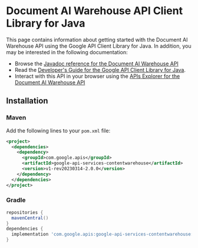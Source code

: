 # Document AI Warehouse API Client Library for Java



This page contains information about getting started with the Document AI Warehouse API
using the Google API Client Library for Java. In addition, you may be interested
in the following documentation:

* Browse the [Javadoc reference for the Document AI Warehouse API][javadoc]
* Read the [Developer's Guide for the Google API Client Library for Java][google-api-client].
* Interact with this API in your browser using the [APIs Explorer for the Document AI Warehouse API][api-explorer]

## Installation

### Maven

Add the following lines to your `pom.xml` file:

```xml
<project>
  <dependencies>
    <dependency>
      <groupId>com.google.apis</groupId>
      <artifactId>google-api-services-contentwarehouse</artifactId>
      <version>v1-rev20230314-2.0.0</version>
    </dependency>
  </dependencies>
</project>
```

### Gradle

```gradle
repositories {
  mavenCentral()
}
dependencies {
  implementation 'com.google.apis:google-api-services-contentwarehouse:v1-rev20230314-2.0.0'
}
```

[javadoc]: https://googleapis.dev/java/google-api-services-contentwarehouse/latest/index.html
[google-api-client]: https://github.com/googleapis/google-api-java-client/
[api-explorer]: https://developers.google.com/apis-explorer/#p/contentwarehouse/v1/
